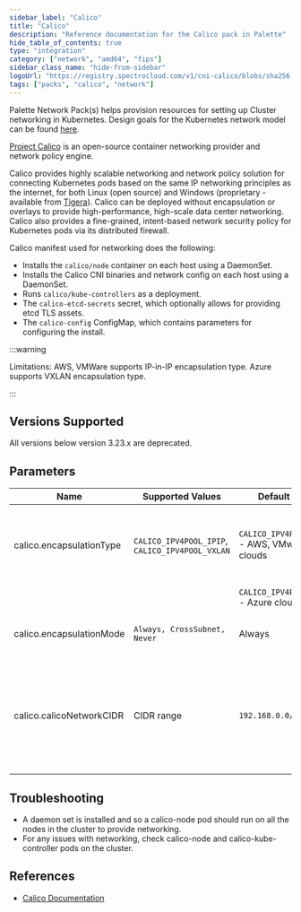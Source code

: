 ```yaml
---
sidebar_label: "Calico"
title: "Calico"
description: "Reference documentation for the Calico pack in Palette"
hide_table_of_contents: true
type: "integration"
category: ["network", "amd64", "fips"]
sidebar_class_name: "hide-from-sidebar"
logoUrl: "https://registry.spectrocloud.com/v1/cni-calico/blobs/sha256:9a08103ccd797857a81b6ce55fa4f84a48bcb2bddfc7a4ff27878819c87e1e30?type=image.webp"
tags: ["packs", "calico", "network"]
---
```


Palette Network Pack(s) helps provision resources for setting up Cluster networking in Kubernetes. Design goals for the
Kubernetes network model can be found
[here](https://kubernetes.io/docs/concepts/cluster-administration/networking/#the-kubernetes-network-model).

[Project Calico](http://docs.projectcalico.org/) is an open-source container networking provider and network policy
engine.

Calico provides highly scalable networking and network policy solution for connecting Kubernetes pods based on the same
IP networking principles as the internet, for both Linux (open source) and Windows (proprietary - available from
[Tigera](https://www.tigera.io/essentials/)). Calico can be deployed without encapsulation or overlays to provide
high-performance, high-scale data center networking. Calico also provides a fine-grained, intent-based network security
policy for Kubernetes pods via its distributed firewall.

Calico manifest used for networking does the following:

- Installs the `calico/node` container on each host using a DaemonSet.
- Installs the Calico CNI binaries and network config on each host using a DaemonSet.
- Runs `calico/kube-controllers` as a deployment.
- The `calico-etcd-secrets` secret, which optionally allows for providing etcd TLS assets.
- The `calico-config` ConfigMap, which contains parameters for configuring the install.

:::warning

Limitations: AWS, VMWare supports IP-in-IP encapsulation type. Azure supports VXLAN encapsulation type.

:::

## Versions Supported

<Tabs queryString="versions">

<TabItem label="3.26.x" value="3.26.x">

</TabItem>
<TabItem label="3.25.x" value="3.25.x">

</TabItem>

<TabItem label="3.24.x" value="3.24.x">

</TabItem>

<TabItem label="3.23.x" value="3.23.x">

</TabItem>

<TabItem label="Deprecated" value="deprecated">

All versions below version 3.23.x are deprecated.

</TabItem>

</Tabs>

## Parameters

| Name                     | Supported Values                                | Default value                               | Description                                                                                                       |
| ------------------------ | ----------------------------------------------- | ------------------------------------------- | ----------------------------------------------------------------------------------------------------------------- |
| calico.encapsulationType | `CALICO_IPV4POOL_IPIP`, `CALICO_IPV4POOL_VXLAN` | `CALICO_IPV4POOL_IPIP` - AWS, VMware clouds | The encapsulation type to be used for networking (depends on the cloud)                                           |
|                          |                                                 | `CALICO_IPV4POOL_VXLAN` - Azure cloud       |                                                                                                                   |
| calico.encapsulationMode | `Always, CrossSubnet, Never`                    | Always                                      | The mode to use the IPv4 POOL created at start up                                                                 |
| calico.calicoNetworkCIDR | CIDR range                                      | `192.168.0.0/16`                            | CIDR range to be assigned for Pods. This range should match the `podCIDR` range specified in the Kubernetes layer |

## Troubleshooting

- A daemon set is installed and so a calico-node pod should run on all the nodes in the cluster to provide networking.
- For any issues with networking, check calico-node and calico-kube-controller pods on the cluster.

## References

- [Calico Documentation](https://docs.tigera.io/calico/latest/reference)
